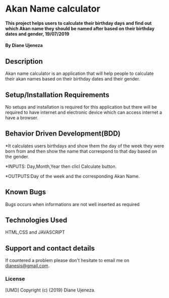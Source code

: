 # Akan Name calculator
#### This project helps users to calculate their birthday days and find out which Akan name they should be named after based on their birthday dates and gender, 19/07/2019
#### By Diane Ujeneza
## Description
Akan name calculator is an application that will help people to calculate their akan names based on their birthday dates and their gender.
## Setup/Installation Requirements
No setups and installation is required for this application but there will be required to have internet and electronic device which can access internet a have a browser.
## Behavior Driven Development(BDD)
*It calculates users birthdays and show them the day of the week they were born from and then show the name that correspond to that day based on the gender.

*INPUTS: Day,Month,Year then clicl Calculate button.

*OUTPUTS:Day of the week and the corresponding Akan Name.
## Known Bugs
Bugs occurs when informations are not well inserted as required
## Technologies Used
HTML,CSS and JAVASCRIPT
## Support and contact details
If countered a problem please don't hesitate to email me on dianesis@gmail.com.
### License
[UMD]
Copyright (c) {2019} Diane Ujeneza.